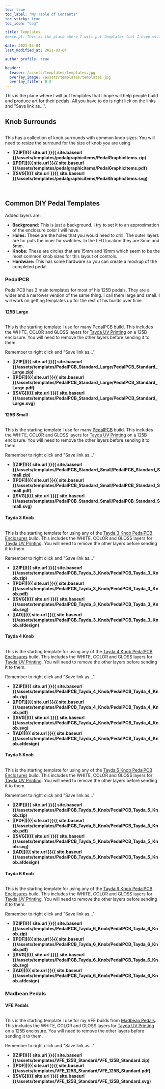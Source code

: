 ```yaml
---
toc: true
toc_label: "My Table of Contents"
toc_sticky: true
toc_icon: "cog"

title: Templates
#excerpt: This is the place where I will put templates that I hope will help people build and produce art for their pedals.

date: 2021-03-04
last_modified_at: 2021-03-04

author_profile: true

header:
  teaser: /assets/templates/templates.jpg
  overlay_image: /assets/templates/templates.jpg
  overlay_filter: 0.8
---
```


This is the place where I will put templates that I hope will help people build and produce art for their pedals. All you have to do is right lick on the links and "Save link as...".

## Knob Surrounds
<figure  style="width: 200px" class="align-left">
  <a href="{{ site.url }}{{ site.baseurl }}/assets/images/templates/pedalgraphicitems/PedalGraphicItems.jpg"><img src="{{ site.url }}{{ site.baseurl }}/assets/templates/pedalgraphicitems/PedalGraphicItems.jpg" alt=""></a>
</figure>

This has a collection of knob surrounds with common knob sizes. You will need to resize the surround for the size of knob you are using. 

* **[[ZIP]]({{ site.url }}{{ site.baseurl }}/assets/templates/pedalgraphicitems/PedalGraphicItems.zip)** 
* **[[PDF]]({{ site.url }}{{ site.baseurl }}/assets/templates/pedalgraphicitems/PedalGraphicItems.pdf)** 
* **[[SVG]]({{ site.url }}{{ site.baseurl }}/assets/templates/pedalgraphicitems/PedalGraphicItems.svg)** 

<br>
 
## Common DIY Pedal Templates

Added layers are:

* **Background:** This is just a background. I try to set it to an approximation of the enclosure color I will have.
* **Holes:** These are the holes that you would need to drill. The outer layers are for pots the inner for switches. In the LED location they are 3mm and 5mm.
* **Knobs:** These are circles that are 15mm and 19mm which seem to be the most common knob sizes for this layout of controls.
* **Hardware:** This has some hardware so you can create a mockup of the completed pedal.

### PedalPCB

PedalPCB has 2 main templates for most of his 125B pedals. They are a wider and a narrower version of the same thing. I call them large and small. I will work on getting templates up for the rest of his builds over time.

#### 125B Large

<figure  style="width: 220px" class="align-left">
  <a href="{{ site.url }}{{ site.baseurl }}/assets/images/templates/PedalPCB_Standard_Large/PedalPCB_Standard_Large.png"><img src="{{ site.url }}{{ site.baseurl }}/assets/templates/PedalPCB_Standard_Large/PedalPCB_Standard_Large.png" alt=""></a>
</figure>

This is the starting template I use for many [PedalPCB](https://www.pedalpcb.com) build. This includes the WHITE, COLOR and GLOSS layers for [Tayda UV Printing](https://www.taydaelectronics.com/hardware/enclosures/enclosure-uv-printing-service.html) on a 125B enclosure. You will need to remove the other layers before sending it to them. 

Remember to right click and "Save link as..."

* **[[ZIP]]({{ site.url }}{{ site.baseurl }}/assets/templates/PedalPCB_Standard_Large/PedalPCB_Standard_Large.zip)** 
* **[[PDF]]({{ site.url }}{{ site.baseurl }}/assets/templates/PedalPCB_Standard_Large/PedalPCB_Standard_Large.pdf)** 
* **[[SVG]]({{ site.url }}{{ site.baseurl }}/assets/templates/PedalPCB_Standard_Large/PedalPCB_Standard_Large.svg)** 

#### 125B Small

<figure  style="width: 220px" class="align-left">
  <a href="{{ site.url }}{{ site.baseurl }}/assets/images/templates/PedalPCB_Standard_Small/PedalPCB_Standard_Small.png"><img src="{{ site.url }}{{ site.baseurl }}/assets/templates/PedalPCB_Standard_Small/PedalPCB_Standard_Small.png" alt=""></a>
</figure>

This is the starting template I use for many [PedalPCB](https://www.pedalpcb.com) build. This includes the WHITE, COLOR and GLOSS layers for [Tayda UV Printing](https://www.taydaelectronics.com/hardware/enclosures/enclosure-uv-printing-service.html) on a 125B enclosure. You will need to remove the other layers before sending it to them. 

Remember to right click and "Save link as..."

* **[[ZIP]]({{ site.url }}{{ site.baseurl }}/assets/templates/PedalPCB_Standard_Small/PedalPCB_Standard_Small.zip)** 
* **[[PDF]]({{ site.url }}{{ site.baseurl }}/assets/templates/PedalPCB_Standard_Small/PedalPCB_Standard_Small.pdf)** 
* **[[SVG]]({{ site.url }}{{ site.baseurl }}/assets/templates/PedalPCB_Standard_Small/PedalPCB_Standard_Small.svg)** 

#### Tayda 3 Knob

<figure  style="width: 220px" class="align-left">
  <a href="{{ site.url }}{{ site.baseurl }}/assets/images/templates/PedalPCB_Tayda_3_Knob/PedalPCB_Tayda_3_Knob.png"><img src="{{ site.url }}{{ site.baseurl }}/assets/templates/PedalPCB_Tayda_3_Knob/PedalPCB_Tayda_3_Knob.png" alt=""></a>
</figure>

This is the starting template for using any of the [Tayda 3 Knob PedalPCB Enclosures](https://www.taydaelectronics.com/hardware/enclosures/drilled-enclosures-for-pedalpcb.html) build. This includes the WHITE, COLOR and GLOSS layers for [Tayda UV Printing](https://www.taydaelectronics.com/hardware/enclosures/enclosure-uv-printing-service.html). You will need to remove the other layers before sending it to them. 

Remember to right click and "Save link as..."

* **[[ZIP]]({{ site.url }}{{ site.baseurl }}/assets/templates/PedalPCB_Tayda_3_Knob/PedalPCB_Tayda_3_Knob.zip)** 
* **[[PDF]]({{ site.url }}{{ site.baseurl }}/assets/templates/PedalPCB_Tayda_3_Knob/PedalPCB_Tayda_3_Knob.pdf)** 
* **[[SVG]]({{ site.url }}{{ site.baseurl }}/assets/templates/PedalPCB_Tayda_3_Knob/PedalPCB_Tayda_3_Knob.svg)** 
* **[[AD]]({{ site.url }}{{ site.baseurl }}/assets/templates/PedalPCB_Tayda_3_Knob/PedalPCB_Tayda_3_Knob.afdesign)** 

#### Tayda 4 Knob

<figure  style="width: 220px" class="align-left">
  <a href="{{ site.url }}{{ site.baseurl }}/assets/images/templates/PedalPCB_Tayda_4_Knob/PedalPCB_Tayda_4_Knob.png"><img src="{{ site.url }}{{ site.baseurl }}/assets/templates/PedalPCB_Tayda_4_Knob/PedalPCB_Tayda_4_Knob.png" alt=""></a>
</figure>

This is the starting template for using any of the [Tayda 4 Knob PedalPCB Enclosures](https://www.taydaelectronics.com/hardware/enclosures/drilled-enclosures-for-pedalpcb.html) build. This includes the WHITE, COLOR and GLOSS layers for [Tayda UV Printing](https://www.taydaelectronics.com/hardware/enclosures/enclosure-uv-printing-service.html). You will need to remove the other layers before sending it to them. 

Remember to right click and "Save link as..."

* **[[ZIP]]({{ site.url }}{{ site.baseurl }}/assets/templates/PedalPCB_Tayda_4_Knob/PedalPCB_Tayda_4_Knob.zip)** 
* **[[PDF]]({{ site.url }}{{ site.baseurl }}/assets/templates/PedalPCB_Tayda_4_Knob/PedalPCB_Tayda_4_Knob.pdf)** 
* **[[SVG]]({{ site.url }}{{ site.baseurl }}/assets/templates/PedalPCB_Tayda_4_Knob/PedalPCB_Tayda_4_Knob.svg)** 
* **[[AD]]({{ site.url }}{{ site.baseurl }}/assets/templates/PedalPCB_Tayda_4_Knob/PedalPCB_Tayda_4_Knob.afdesign)** 

#### Tayda 5 Knob

<figure  style="width: 220px" class="align-left">
  <a href="{{ site.url }}{{ site.baseurl }}/assets/images/templates/PedalPCB_Tayda_5_Knob/PedalPCB_Tayda_5_Knob.png"><img src="{{ site.url }}{{ site.baseurl }}/assets/templates/PedalPCB_Tayda_5_Knob/PedalPCB_Tayda_5_Knob.png" alt=""></a>
</figure>

This is the starting template for using any of the [Tayda 5 Knob PedalPCB Enclosures](https://www.taydaelectronics.com/hardware/enclosures/drilled-enclosures-for-pedalpcb.html) build. This includes the WHITE, COLOR and GLOSS layers for [Tayda UV Printing](https://www.taydaelectronics.com/hardware/enclosures/enclosure-uv-printing-service.html). You will need to remove the other layers before sending it to them. 

Remember to right click and "Save link as..."

* **[[ZIP]]({{ site.url }}{{ site.baseurl }}/assets/templates/PedalPCB_Tayda_5_Knob/PedalPCB_Tayda_5_Knob.zip)** 
* **[[PDF]]({{ site.url }}{{ site.baseurl }}/assets/templates/PedalPCB_Tayda_5_Knob/PedalPCB_Tayda_5_Knob.pdf)** 
* **[[SVG]]({{ site.url }}{{ site.baseurl }}/assets/templates/PedalPCB_Tayda_5_Knob/PedalPCB_Tayda_5_Knob.svg)** 
* **[[AD]]({{ site.url }}{{ site.baseurl }}/assets/templates/PedalPCB_Tayda_5_Knob/PedalPCB_Tayda_5_Knob.afdesign)** 

#### Tayda 6 Knob

<figure  style="width: 220px" class="align-left">
  <a href="{{ site.url }}{{ site.baseurl }}/assets/images/templates/PedalPCB_Tayda_6_Knob/PedalPCB_Tayda_6_Knob.png"><img src="{{ site.url }}{{ site.baseurl }}/assets/templates/PedalPCB_Tayda_6_Knob/PedalPCB_Tayda_6_Knob.png" alt=""></a>
</figure>

This is the starting template for using any of the [Tayda 6 Knob PedalPCB Enclosures](https://www.taydaelectronics.com/hardware/enclosures/drilled-enclosures-for-pedalpcb.html) build. This includes the WHITE, COLOR and GLOSS layers for [Tayda UV Printing](https://www.taydaelectronics.com/hardware/enclosures/enclosure-uv-printing-service.html). You will need to remove the other layers before sending it to them. 

Remember to right click and "Save link as..."

* **[[ZIP]]({{ site.url }}{{ site.baseurl }}/assets/templates/PedalPCB_Tayda_6_Knob/PedalPCB_Tayda_6_Knob.zip)** 
* **[[PDF]]({{ site.url }}{{ site.baseurl }}/assets/templates/PedalPCB_Tayda_6_Knob/PedalPCB_Tayda_6_Knob.pdf)** 
* **[[SVG]]({{ site.url }}{{ site.baseurl }}/assets/templates/PedalPCB_Tayda_6_Knob/PedalPCB_Tayda_6_Knob.svg)** 
* **[[AD]]({{ site.url }}{{ site.baseurl }}/assets/templates/PedalPCB_Tayda_6_Knob/PedalPCB_Tayda_6_Knob.afdesign)** 

### Madbean Pedals

#### VFE Pedals

<figure  style="width: 220px" class="align-left">
  <a href="{{ site.url }}{{ site.baseurl }}/assets/images/templates/VFE_125B_Standard/VFE_125B_Standard.png"><img src="{{ site.url }}{{ site.baseurl }}/assets/templates/VFE_125B_Standard/VFE_125B_Standard.png" alt=""></a>
</figure>

This is the starting template I use for my VFE builds from [Madbean Pedals](https://www.madbeanpedals.com/projects/index.html). This includes the WHITE, COLOR and GLOSS layers for [Tayda UV Printing](https://www.taydaelectronics.com/hardware/enclosures/enclosure-uv-printing-service.html) on a 125B enclosure. You will need to remove the other layers before sending it to them. 

Remember to right click and "Save link as..."

* **[[ZIP]]({{ site.url }}{{ site.baseurl }}/assets/templates/VFE_125B_Standard/VFE_125B_Standard.zip)** 
* **[[PDF]]({{ site.url }}{{ site.baseurl }}/assets/templates/VFE_125B_Standard/VFE_125B_Standard.pdf)** 
* **[[SVG]]({{ site.url }}{{ site.baseurl }}/assets/templates/VFE_125B_Standard/VFE_125B_Standard.svg)** 

